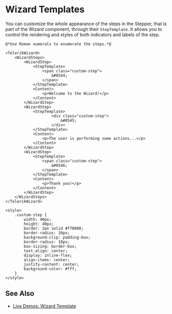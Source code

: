 
# Wizard Templates

You can customize the whole appearance of the steps in the Stepper, that is part of the Wizard component, through their `StepTemplate`. It allows you to control the rendering and styles of both indicators and labels of the step.

````RAZOR
@*Use Roman numerals to enumerate the steps.*@

<TelerikWizard>
    <WizardSteps>
        <WizardStep>
            <StepTemplate>
                <span class="custom-step">
                    &#8544;
                </span>
            </StepTemplate>
            <Content>
                <p>Welcome to the Wizard!</p>
            </Content>
        </WizardStep>
        <WizardStep>
            <StepTemplate>
                    <div class="custom-step">
                        &#8545;
                    </div>
            </StepTemplate>
            <Content>
                <p>The user is performing some actions...</p>
            </Content>
        </WizardStep>
        <WizardStep>
            <StepTemplate>
                <span class="custom-step">
                    &#8546;
                </span>
            </StepTemplate>
            <Content>
                <p>Thank you!</p>
            </Content>
        </WizardStep>
    </WizardSteps>
</TelerikWizard>

<style>
    .custom-step {
        width: 40px;
        height: 40px;
        border: 2px solid #ff8008;
        border-radius: 10px;
        background-clip: padding-box;
        border-radius: 10px;
        box-sizing: border-box;
        text-align: center;
        display: inline-flex;
        align-items: center;
        justify-content: center;
        background-color: #fff;
    }
</style>
````

## See Also

* [Live Demos: Wizard Template](https://demos.telerik.com/blazor-ui/wizard/stepper-template)
